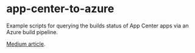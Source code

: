 # app-center-to-azure

Example scripts for querying the builds status of App Center apps via an Azure build pipeline.

[Medium article](https://medium.com/building-corlife/app-center-to-azure-how-to-check-your-app-build-status-in-a-pipeline-7c9db0ac7017).
